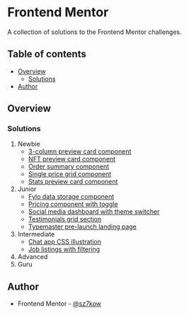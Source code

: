 # Frontend Mentor

A collection of solutions to the Frontend Mentor challenges.

## Table of contents

- [Overview](#overview)
  - [Solutions](#solutions)
- [Author](#author)

## Overview

### Solutions

1. Newbie
   - [3-column preview card component](https://github.com/sz7kow/3-column-preview-card-component)
   - [NFT preview card component](https://github.com/sz7kow/nft-preview-card-component)
   - [Order summary component](https://github.com/sz7kow/order-summary-component)
   - [Single price grid component](https://github.com/sz7kow/single-price-grid-component)
   - [Stats preview card component](https://github.com/sz7kow/stats-preview-card-component)
2. Junior
   - [Fylo data storage component](https://github.com/sz7kow/fylo-data-storage-component)
   - [Pricing component with toggle](https://github.com/sz7kow/pricing-component-with-toggle)
   - [Social media dashboard with theme switcher](https://github.com/sz7kow/social-media-dashboard-with-theme-switcher)
   - [Testimonials grid section](https://github.com/sz7kow/testimonials-grid-section)
   - [Typemaster pre-launch landing page](https://github.com/sz7kow/typemaster-pre-launch-landing-page)
3. Intermediate
   - [Chat app CSS illustration](https://github.com/sz7kow/chat-app-css-illustration)
   - [Job listings with filtering](https://github.com/sz7kow/job-listings-with-filtering)
4. Advanced
5. Guru

## Author
- Frontend Mentor - [@sz7kow](https://www.frontendmentor.io/profile/sz7kow)
